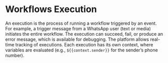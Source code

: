 # Workflows Execution

An execution is the process of running a workflow triggered by an event. For example, a trigger message from a WhatsApp user (text or media) initiates the entire workflow. The execution can succeed, fail, or produce an error message, which is available for debugging. The platform allows real-time tracking of executions. Each execution has its own context, where variables are evaluated (e.g., `${{context.sender}}` for the sender’s phone number).

